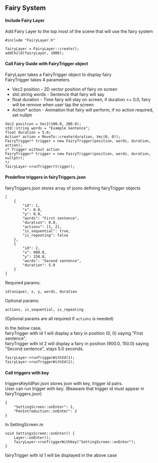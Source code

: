 ## Fairy System

#### Include Fairy Layer

Add Fairy Layer to the top most of the scene that will use the fairy system

```
#include "FairyLayer.h"

fairyLayer = FairyLayer::create();
addChild(fairyLayer, 1000);
```

#### Call Fairy Guide with FairyTrigger object

FairyLayer takes a FairyTrigger object to display fairy <br/>
FairyTrigger takes 4 parameters

* Vec2 position - 2D vector position of fairy on screen
* std::string words - Sentence that fairy will say
* float duration - Time fairy will stay on screen, if duration <= 0.0, fairy will be remove when user tap the screen
* Action* action - Animation that fairy will perform, if no action required, set nullptr

```
Vec2 position = Vec2(100.0, 200.0);
std::string words = "Example Sentence";
float duration = 5.0;
Action* action = MoveTo::create(duration, Vec(0, 0));
FairyTrigger* trigger = new FairyTrigger(position, words, duration, action);
/* Trigger without action
FairyTrigger* trigger = new FairyTrigger(position, words, duration, nullptr);
*/
fairyLayer->runTrigger(trigger);
```

#### Predefine triggers in fairyTriggers.json

fairyTriggers.json stores array of jsons defining fairyTrigger objects
```
[
    {
        "id": 1,
        "x": 0.0,
        "y": 0.0,
        "words": "First sentence",
        "duration": 0.0,
        "actions": [1, 2],
        "is_sequential": true,
        "is_repeating": false
    },
    {
        "id": 2,
        "x": 900.0,
        "y": 150.0,
        "words": "Second sentence",
        "duration": 5.0
    }
]
```

Required params:
```
id(unique), x, y, words, duration
```
Optional params:
```
actions, is_sequential, is_repeating
```
(Optional params are all required if `actions` is needed)

In the below case,<br/>
fairyTrigger with id 1 will display a fairy in position (0, 0) saying "First sentence".<br/>
fairyTrigger with id 2 will display a fairy in position (900.0, 150.0) saying "Second sentence", stays 5.0 seconds.
```
fairyLayer->runTriggerWithId(1);
fairyLayer->runTriggerWithId(2);
```

#### Call triggers with key

triggersKeyIdPair.json stores json with key, trigger id pairs.<br/>
User can run trigger with key. (Beaware that trigger id must appear in fairyTriggers.json)
```
{
    "SettingScreen::onEnter": 1,
    "PenIntroduction::onEnter": 2
}
```
In SettingScreen.m
```
void SettingsScreen::onEnter() {
    Layer::onEnter();
    fairyLayer->runTriggerWithKey("SettingScreen::onEnter");
}
```
fairyTrigger with id 1 will be displayed in the above case
